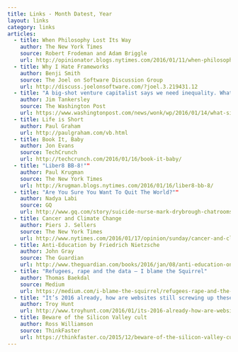 ```yaml
---
title: Links - Month Datest, Year
layout: links
category: links
articles:
  - title: When Philosophy Lost Its Way
    author: The New York Times
    source: Robert Frodeman and Adam Briggle
    url: http://opinionator.blogs.nytimes.com/2016/01/11/when-philosophy-lost-its-way/
  - title: Why I Hate Frameworks
    author: Benji Smith
    source: The Joel on Software Discussion Group
    url: http://discuss.joelonsoftware.com/?joel.3.219431.12
  - title: "A big-shot venture capitalist says we need inequality. What do economists say?"
    author: Jim Tankersley
    source: The Washington Post
    url: https://www.washingtonpost.com/news/wonk/wp/2016/01/14/what-silicon-valley-doesnt-understand-about-inequality/
  - title: Life is Short
    author: Paul Graham
    url: http://paulgraham.com/vb.html
  - title: Book It, Baby
    author: Jon Evans
    source: TechCrunch
    url: http://techcrunch.com/2016/01/16/book-it-baby/
  - title: "Liber8 BB-8!""
    author: Paul Krugman
    source: The New York Times
    url: http://krugman.blogs.nytimes.com/2016/01/16/liber8-bb-8/
  - title: "Are You Sure You Want To Quit The World?""
    author: Nadya Labi
    source: GQ
    url: http://www.gq.com/story/suicide-nurse-mark-drybrough-chatrooms-li-dao
  - title: Cancer and Climate Change
    author: Piers J. Sellers
    source: The New York Times
    url: http://www.nytimes.com/2016/01/17/opinion/sunday/cancer-and-climate-change.html
  - title: Anti-Education by Friedrich Nietzsche
    author: John Gray
    source: The Guardian
    url: http://www.theguardian.com/books/2016/jan/08/anti-education-on-the-future-of-our-educational-institutions-friedrich-nietzsche-review
  - title: "Refugees, rape and the data — I blame the Squirrel"
    author: Thomas Baekdal
    source: Medium
    url: https://medium.com/i-blame-the-squirrel/refugees-rape-and-the-data-57d9edb7369e#.j5i4lcl6y
  - title: "It’s 2016 already, how are websites still screwing up these user experiences?!"
    author: Troy Hunt
    url: http://www.troyhunt.com/2016/01/its-2016-already-how-are-websites-still.html
  - title: Beware of the Silicon Valley cult
    author: Ross Williamson
    source: ThinkFaster
    url: https://thinkfaster.co/2015/12/beware-of-the-silicon-valley-cult/
---
```

